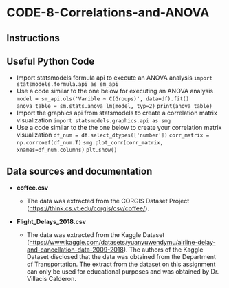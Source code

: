 # CODE-8-Correlations-and-ANOVA

## Instructions

## Useful Python Code
* Import statsmodels formula api to execute an ANOVA analysis
`import statsmodels.formula.api as sm_api`
* Use a code similar to the one below for executing an ANOVA analysis
`model = sm_api.ols('Varible ~ C(Groups)', data=df).fit()`
`anova_table = sm.stats.anova_lm(model, typ=2)`
`print(anova_table)`
* Import the graphics api from statsmodels to create a correlation matrix visualization
`import statsmodels.graphics.api as smg`
* Use a code similar to the the one below to create your correlation matrix visualization
`df_num = df.select_dtypes(['number'])`
`corr_matrix = np.corrcoef(df_num.T)`
`smg.plot_corr(corr_matrix, xnames=df_num.columns)`
`plt.show()`
## Data sources and documentation

* **coffee.csv**
  * The data was extracted from the CORGIS Dataset Project (https://think.cs.vt.edu/corgis/csv/coffee/).

* **Flight_Delays_2018.csv**
  * The data was extracted from the Kaggle Dataset (https://www.kaggle.com/datasets/yuanyuwendymu/airline-delay-and-cancellation-data-2009-2018). The authors of the Kaggle Dataset disclosed that the data was obtained from the Department of Transportation. The extract from the dataset on this assignment can only be used for educational purposes and was obtained by Dr. Villacis Calderon.
